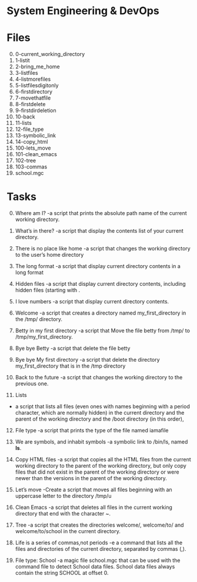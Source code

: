 # System Engineering & DevOps

# Files
0. 0-current_working_directory
1. 1-listit
2. 2-bring_me_home
3. 3-listfiles
4. 4-listmorefiles
5. 5-listfilesdigitonly
6. 6-firstdirectory
7. 7-movethatfile
8. 8-firstdelete
9. 9-firstdirdeletion
10. 10-back
11. 11-lists
12. 12-file_type
13. 13-symbolic_link
14. 14-copy_html
15. 100-lets_move
16. 101-clean_emacs
17. 102-tree
18. 103-commas
19. school.mgc

# Tasks
0. Where am I?
-a script that prints the absolute path name of the current working directory.
1. What’s in there?
-a script that display the contents list of your current directory.
2. There is no place like home
-a script that changes the working directory to the user’s home directory
3. The long format
-a script that display current directory contents in a long format
4. Hidden files
-a script that display current directory contents, including hidden files (starting with .

5. I love numbers
-a script that display current directory contents.
6. Welcome
-a script that creates a directory named my_first_directory in the /tmp/ directory.
7. Betty in my first directory
-a script that  Move the file betty from /tmp/ to /tmp/my_first_directory.
8. Bye bye Betty
-a script that delete the file betty
9. Bye bye My first directory
-a script that delete the directory my_first_directory that is in the /tmp directory
10. Back to the future
-a script that changes the working directory to the previous one.
11. Lists
- a script that lists all files (even ones with names beginning with a period character, which are normally hidden) in the current directory and the parent of the working directory and the /boot directory (in this order),
12. File type
-a script that prints the type of the file named iamafile
13. We are symbols, and inhabit symbols
-a symbolic link to /bin/ls, named __ls__.
14. Copy HTML files
-a script that copies all the HTML files from the current working directory to the parent of the working directory, but only copy files that did not exist in the parent of the working directory or were newer than the versions in the parent of the working directory.
15. Let’s move
-Create a script that moves all files beginning with an uppercase letter to the directory /tmp/u
16. Clean Emacs
-a script that deletes all files in the current working directory that end with the character ~.

17. Tree
-a script that creates the directories welcome/, welcome/to/ and welcome/to/school in the current directory.
18. Life is a series of commas,not periods
-e a command that lists all the files and directories of the current directory, separated by commas (,).
19. File type: School
-a magic file school.mgc that can be used with the command file to detect School data files. School data files always contain the string SCHOOL at offset 0.
